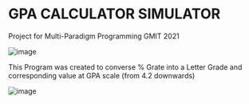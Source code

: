 # GPA CALCULATOR SIMULATOR
Project for Multi-Paradigm Programming GMIT 2021


![image](https://user-images.githubusercontent.com/47505151/120462341-bdaff900-c392-11eb-9dcd-6b0112df2d9f.png)



This Program  was created to converse % Grate into a Letter Grade and corresponding value at GPA scale (from 4.2 downwards)

![image](https://user-images.githubusercontent.com/47505151/120462010-6f025f00-c392-11eb-8ad9-53a121d99fe5.png)



